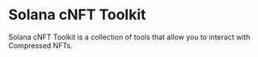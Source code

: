 # Solana cNFT Toolkit

Solana cNFT Toolkit is a collection of tools that allow you to interact with Compressed NFTs.

